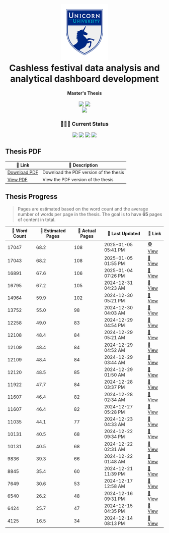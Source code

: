 <h1 align="center">
  <br>
  <img src="./figures/uu-icon.png" alt="Unicorn University" width="150"/>
  <br>
  Cashless festival data analysis and analytical dashboard development
  <br>
</h1>

<h4 align="center">Master's Thesis</h4>

<p align="center">
    <img src="https://img.shields.io/badge/University-Unicorn%20University-darkblue" />
    <img src="https://img.shields.io/badge/Supervisor-Mgr._Václav_Alt,_Ph.D.-white" />
    <br/>
    <img src="https://img.shields.io/badge/Field-Software_Engineering_and_Big_Data-moccasin" />
</p>

<h3 align="center">👨🏻‍🔬 Current Status</h3>
<p align="center">
  <img src="https://img.shields.io/badge/Research-100%25-brightgreen" />
  <img src="https://img.shields.io/badge/Development-100%25-brightgreen" />
  <img src="https://img.shields.io/badge/Thesis-100.0%25-brightgreen" />
  <img src="https://img.shields.io/badge/Revisions-98%25-green" />
</p>

## Thesis PDF

<table align="center">
    <thead>
        <tr>
            <th>🔗 Link</th>
            <th>📄 Description</th>
        </tr>
    </thead>
    <tbody>
        <tr>
            <td><a href="https://raw.githubusercontent.com/filipditrich/master-thesis/main/thesis/dist/main.pdf">Download PDF</a></td>
            <td>Download the PDF version of the thesis</td>
        </tr>
        <tr>
            <td><a href="https://docs.google.com/viewer?url=https://raw.githubusercontent.com/filipditrich/master-thesis/main/thesis/dist/main.pdf">View PDF</a></td>
            <td>View the PDF version of the thesis</td>
        </tr>
    </tbody>
</table>

## Thesis Progress

> Pages are estimated based on the word count and the average number of words per page in the thesis.
> The goal is to have **65** pages of content in total.

<table align="center">
    <thead>
        <tr>
            <th>💬 Word Count</th>
            <th>📄 Estimated Pages</th>
            <th>📔 Actual Pages </th>
            <th>📆 Last Updated</th>
            <th>🔗 Link</th>
        </tr>
    </thead>
    <!-- progress-table-start -->
    <tbody>
        <tr>
            <td>17047</td>
            <td>68.2</td>
            <td>108</td>
            <td>2025-01-05 05:41 PM</td>
            <td><a href="https://raw.githubusercontent.com/filipditrich/master-thesis/main/thesis/dist/main.pdf" target="_blank">🟢 View</a></td>
        </tr>
        <tr>
            <td>17043</td>
            <td>68.2</td>
            <td>108</td>
            <td>2025-01-05 01:55 PM</td>
            <td><a href="https://raw.githubusercontent.com/filipditrich/master-thesis/728fe38b0ced2b04f65a99fbd5a3c30605bcfd77/thesis/dist/main.pdf" target="_blank">👀 View</a></td>
        </tr>
        <tr>
            <td>16891</td>
            <td>67.6</td>
            <td>106</td>
            <td>2025-01-04 07:26 PM</td>
            <td><a href="https://raw.githubusercontent.com/filipditrich/master-thesis/2318934d69c030fbbdb91c1696e23856141f0bf5/thesis/dist/main.pdf" target="_blank">👀 View</a></td>
        </tr>
        <tr>
            <td>16795</td>
            <td>67.2</td>
            <td>105</td>
            <td>2024-12-31 04:23 AM</td>
            <td><a href="https://raw.githubusercontent.com/filipditrich/master-thesis/9c3051f0d0c026a176c5c988067f8e4b87432d92/thesis/dist/main.pdf" target="_blank">👀 View</a></td>
        </tr>
        <tr>
            <td>14964</td>
            <td>59.9</td>
            <td>102</td>
            <td>2024-12-30 05:21 PM</td>
            <td><a href="https://raw.githubusercontent.com/filipditrich/master-thesis/706e48d80c4f107162227d84359666e1494efc13/thesis/dist/main.pdf" target="_blank">👀 View</a></td>
        </tr>
        <tr>
            <td>13752</td>
            <td>55.0</td>
            <td>98</td>
            <td>2024-12-30 04:03 AM</td>
            <td><a href="https://raw.githubusercontent.com/filipditrich/master-thesis/bd159447ae6a81574f67239e14f92ef067613778/thesis/dist/main.pdf" target="_blank">👀 View</a></td>
        </tr>
        <tr>
            <td>12258</td>
            <td>49.0</td>
            <td>83</td>
            <td>2024-12-29 04:54 PM</td>
            <td><a href="https://raw.githubusercontent.com/filipditrich/master-thesis/e829aaf00f81a7131d85716d65749b15bdb79e26/thesis/dist/main.pdf" target="_blank">👀 View</a></td>
        </tr>
        <tr>
            <td>12108</td>
            <td>48.4</td>
            <td>84</td>
            <td>2024-12-29 05:21 AM</td>
            <td><a href="https://raw.githubusercontent.com/filipditrich/master-thesis/5402b21713a7d8948a7c8c3ef4a7fefe27261164/thesis/dist/main.pdf" target="_blank">👀 View</a></td>
        </tr>
        <tr>
            <td>12109</td>
            <td>48.4</td>
            <td>84</td>
            <td>2024-12-29 04:52 AM</td>
            <td><a href="https://raw.githubusercontent.com/filipditrich/master-thesis/48e767f79a4844c0ba7f1b1a96a95a2695fb8376/thesis/dist/main.pdf" target="_blank">👀 View</a></td>
        </tr>
        <tr>
            <td>12109</td>
            <td>48.4</td>
            <td>84</td>
            <td>2024-12-29 03:44 AM</td>
            <td><a href="https://raw.githubusercontent.com/filipditrich/master-thesis/662069ddb4da5fd27962b38cd019d606447309b5/thesis/dist/main.pdf" target="_blank">👀 View</a></td>
        </tr>
        <tr>
            <td>12120</td>
            <td>48.5</td>
            <td>85</td>
            <td>2024-12-29 01:50 AM</td>
            <td><a href="https://raw.githubusercontent.com/filipditrich/master-thesis/e3943c5055cb3011cf9163a9bb040b1b91b6bf2e/thesis/dist/main.pdf" target="_blank">👀 View</a></td>
        </tr>
        <tr>
            <td>11922</td>
            <td>47.7</td>
            <td>84</td>
            <td>2024-12-28 03:37 PM</td>
            <td><a href="https://raw.githubusercontent.com/filipditrich/master-thesis/575ab60a0099a26482c3ea02d5036c144da03688/thesis/dist/main.pdf" target="_blank">👀 View</a></td>
        </tr>
        <tr>
            <td>11607</td>
            <td>46.4</td>
            <td>82</td>
            <td>2024-12-28 02:34 AM</td>
            <td><a href="https://raw.githubusercontent.com/filipditrich/master-thesis/dbfea92522ab6f6ec77471e9771d4a2b485a6349/thesis/dist/main.pdf" target="_blank">👀 View</a></td>
        </tr>
        <tr>
            <td>11607</td>
            <td>46.4</td>
            <td>82</td>
            <td>2024-12-27 05:28 PM</td>
            <td><a href="https://raw.githubusercontent.com/filipditrich/master-thesis/9b9616e18f243fa0ca1891a7d6575161af986a57/thesis/dist/main.pdf" target="_blank">👀 View</a></td>
        </tr>
        <tr>
            <td>11035</td>
            <td>44.1</td>
            <td>77</td>
            <td>2024-12-23 04:33 AM</td>
            <td><a href="https://raw.githubusercontent.com/filipditrich/master-thesis/66657b3fe0aff6fc683fad664d03fadab10a99bc/thesis/dist/main.pdf" target="_blank">👀 View</a></td>
        </tr>
        <tr>
            <td>10131</td>
            <td>40.5</td>
            <td>68</td>
            <td>2024-12-22 09:34 PM</td>
            <td><a href="https://raw.githubusercontent.com/filipditrich/master-thesis/dfe33be6f3102405404087461ada5a76531f889f/thesis/dist/main.pdf" target="_blank">👀 View</a></td>
        </tr>
        <tr>
            <td>10131</td>
            <td>40.5</td>
            <td>68</td>
            <td>2024-12-22 02:31 AM</td>
            <td><a href="https://raw.githubusercontent.com/filipditrich/master-thesis/654103079255aff09cf6c20bca51be7ba8f077a4/thesis/dist/main.pdf" target="_blank">👀 View</a></td>
        </tr>
        <tr>
            <td>9836</td>
            <td>39.3</td>
            <td>66</td>
            <td>2024-12-22 01:48 AM</td>
            <td><a href="https://raw.githubusercontent.com/filipditrich/master-thesis/9d41ab4b5019650c15187dba6b915e4c1772be9c/thesis/dist/main.pdf" target="_blank">👀 View</a></td>
        </tr>
        <tr>
            <td>8845</td>
            <td>35.4</td>
            <td>60</td>
            <td>2024-12-21 11:39 PM</td>
            <td><a href="https://raw.githubusercontent.com/filipditrich/master-thesis/9376d5fa331bdef1362fbb82d03c5b4d8d2d62da/thesis/dist/main.pdf" target="_blank">👀 View</a></td>
        </tr>
        <tr>
            <td>7649</td>
            <td>30.6</td>
            <td>53</td>
            <td>2024-12-17 12:58 AM</td>
            <td><a href="https://raw.githubusercontent.com/filipditrich/master-thesis/b230e391e255456d21f88d486a7d0c4c84dde77a/thesis/dist/main.pdf" target="_blank">👀 View</a></td>
        </tr>
        <tr>
            <td>6540</td>
            <td>26.2</td>
            <td>48</td>
            <td>2024-12-16 09:31 PM</td>
            <td><a href="https://raw.githubusercontent.com/filipditrich/master-thesis/0406a8461eff54572a51bb6dfa8e0b694e88cd65/thesis/dist/main.pdf" target="_blank">👀 View</a></td>
        </tr>
        <tr>
            <td>6424</td>
            <td>25.7</td>
            <td>47</td>
            <td>2024-12-15 04:35 PM</td>
            <td><a href="https://raw.githubusercontent.com/filipditrich/master-thesis/8ea4d9a0b44cc0f5d0fcedc1d0c48d778ccc9924/thesis/dist/main.pdf" target="_blank">👀 View</a></td>
        </tr>
        <tr>
            <td>4125</td>
            <td>16.5</td>
            <td>34</td>
            <td>2024-12-14 08:13 PM</td>
            <td><a href="https://raw.githubusercontent.com/filipditrich/master-thesis/bf40e19b7f6470445da549bb3704caf7fd66db40/thesis/dist/main.pdf" target="_blank">👀 View</a></td>
        </tr>
    </tbody>
    <!-- progress-table-end -->
</table>